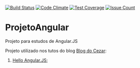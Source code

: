 [![Build Status](https://travis-ci.org/cezarcruz/ProjetoAngular.svg?branch=master)](https://travis-ci.org/cezarcruz/ProjetoAngular)
[![Code Climate](https://codeclimate.com/github/cezarcruz/ProjetoAngular/badges/gpa.svg)](https://codeclimate.com/github/cezarcruz/ProjetoAngular)
[![Test Coverage](https://codeclimate.com/github/cezarcruz/ProjetoAngular/badges/coverage.svg)](https://codeclimate.com/github/cezarcruz/ProjetoAngular/coverage)
[![Issue Count](https://codeclimate.com/github/cezarcruz/ProjetoAngular/badges/issue_count.svg)](https://codeclimate.com/github/cezarcruz/ProjetoAngular)

ProjetoAngular
==============

Projeto para estudos de Angular.JS

Projeto utilizado nos tutos do blog [Blog do Cezar](https://cezarcruz.com.br):

1. [Hello Angular.JS](https://cezarcruz.com.br/2014/12/hello-angular-js/);
